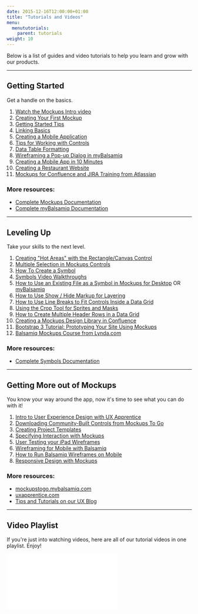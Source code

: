 ```yaml
---
date: 2015-12-16T12:00:00+01:00
title: "Tutorials and Videos"
menu:
  menututorials:
    parent: tutorials
weight: 10
---
```


Below is a list of guides and video tutorials to help you learn and grow with our products.

* * *

## Getting Started 

Get a handle on the basics.

1.  [Watch the Mockups Intro video](http://support.balsamiq.com/customer/portal/articles/107966) 
2.  [Creating Your First Mockup](http://support.balsamiq.com/customer/portal/articles/871902)
3.  [Getting Started Tips](http://support.balsamiq.com/customer/portal/articles/1640366) 
4.  [Linking Basics](http://support.balsamiq.com/customer/portal/articles/1356143) 
5.  [Creating a Mobile Application](http://support.balsamiq.com/customer/portal/articles/1119780) 
6.  [Tips for Working with Controls](http://support.balsamiq.com/customer/portal/articles/107987) 
7.  [Data Table Formatting](http://support.balsamiq.com/customer/portal/articles/117806) 
8.  [Wireframing a Pop-up Dialog in myBalsamiq](http://support.balsamiq.com/customer/portal/articles/1439945)  
9.  [Creating a Mobile App in 10 Minutes](http://support.balsamiq.com/customer/portal/articles/1396585)  
10.  [Creating a Restaurant Website](http://support.balsamiq.com/customer/portal/articles/1512152)  
11.  [Mockups for Confluence and JIRA Training from Atlassian](http://support.balsamiq.com/customer/portal/articles/1720363) 

### More resources:

*   [Complete Mockups Documentation](http://support.balsamiq.com/customer/portal/articles/127377)
*   [Complete myBalsamiq Documentation](http://support.balsamiq.com/customer/portal/articles/127531)

* * *

## Leveling Up

Take your skills to the next level.

1.  [Creating "Hot Areas" with the Rectangle/Canvas Control](http://support.balsamiq.com/customer/portal/articles/117684)
2.  [Multiple Selection in Mockups Controls](http://support.balsamiq.com/customer/portal/articles/2065783) 
3.  [How To Create a Symbol](http://support.balsamiq.com/customer/portal/articles/1306464)
4.  [Symbols Video Walkthroughs](http://support.balsamiq.com/customer/portal/articles/117812) 
5.  [How to Use an Existing File as a Symbol in Mockups for Desktop](http://support.balsamiq.com/customer/portal/articles/1311320) OR [myBalsamiq](http://support.balsamiq.com/customer/portal/articles/1311321)
6.  [How to Use Show / Hide Markup for Layering](http://support.balsamiq.com/customer/portal/articles/1334980) 
7.  [How to Use Line Breaks to Fit Controls Inside a Data Grid](http://support.balsamiq.com/customer/portal/articles/1334990) 
8.  [Using the Crop Tool for Sprites and Masks](http://support.balsamiq.com/customer/portal/articles/1430586) 
9.  [How to Create Multiple Header Rows in a Data Grid](http://support.balsamiq.com/customer/portal/articles/1375600) 
10.  [Creating a Mockups Design Library in Confluence](http://support.balsamiq.com/customer/portal/articles/1386819) 
11.  [Bootstrap 3 Tutorial: Prototyping Your Site Using Mockups](http://support.balsamiq.com/customer/portal/articles/1396554)  
12.  [Balsamiq Mockups Course from Lynda.com](http://support.balsamiq.com/customer/portal/articles/1720370)  

### More resources:

*   [Complete Symbols Documentation](http://support.balsamiq.com/customer/portal/articles/110439)

* * *

## Getting More out of Mockups

You know your way around the app, now it's time to see what you can do with it!

1.  [Intro to User Experience Design with UX Apprentice](http://support.balsamiq.com/customer/portal/articles/1039581)
2.  [Downloading Community-Built Controls from Mockups To Go](http://support.balsamiq.com/customer/portal/articles/1311316)
3.  [Creating Project Templates](http://support.balsamiq.com/customer/portal/articles/1640428) 
4.  [Specifying Interaction with Mockups](http://support.balsamiq.com/customer/portal/articles/107999)
5.  [User Testing your iPad Wireframes](http://support.balsamiq.com/customer/portal/articles/1475687)
6.  [Wireframing for Mobile with Balsamiq](http://support.balsamiq.com/customer/portal/articles/1398700) 
7.  [How to Run Balsamiq Wireframes on Mobile](http://support.balsamiq.com/customer/portal/articles/1398706) 
8.  [Responsive Design with Mockups](http://support.balsamiq.com/customer/portal/articles/615901) 

### More resources:

*   [mockupstogo.mybalsamiq.com](https://mockupstogo.mybalsamiq.com/)
*   [uxapprentice.com](http://www.uxapprentice.com/)
*   [Tips and Tutorials on our UX Blog](http://blogs.balsamiq.com/ux/category/tips/)

* * *

## Video Playlist

If you're just into watching videos, here are all of our tutorial videos in one playlist. Enjoy!

<div class="video"><iframe allowfullscreen="" frameborder="0" src="//www.youtube.com/embed/videoseries?list=PLVlyYfbClWxRpOSJvalIUTBxoqkrzowzI"></iframe></div>
